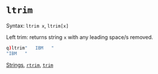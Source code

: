 # `ltrim`


Syntax: `ltrim x`, `ltrim[x]`

Left trim: returns string `x` with any leading space/s removed.
```q
q)ltrim"   IBM   "
"IBM   "
```

<i class="far fa-hand-point-right"></i> [Strings](/basics/strings), [`rtrim`](/ref/rtrim), [`trim`](/ref/trim)